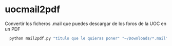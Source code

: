 # uocmail2pdf
Convertir los ficheros .mail que puedes descargar de los foros de la UOC en un PDF

```bash
  python mail2pdf.py "titulo que le quieras poner" "~/Downloads/*.mail" test.pdf
```